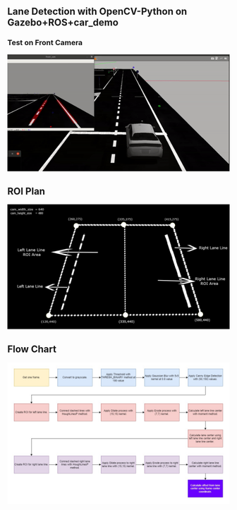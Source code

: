 ## Lane Detection with OpenCV-Python on Gazebo+ROS+car_demo

### Test on Front Camera
![gif_1](https://github.com/azizcanhamas/lane-detection/blob/master/gif_img.gif)

## ROI Plan
![roi_plan](https://github.com/azizcanhamas/lane-detection/blob/master/roi_plan.jpg)

## Flow Chart
![flow_chart](https://github.com/azizcanhamas/lane-detection/blob/master/flow_chart.jpg)

